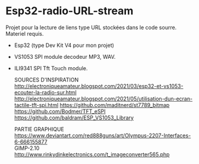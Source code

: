 # Esp32-radio-URL-stream
Projet pour la lecture de liens type URL stockées dans le code sourre.
Materiel requis.
- Esp32 (type Dev Kit V4 pour mon projet)
- VS1053 SPI module decodeur MP3, WAV.
- ILI9341 SPI Tft Touch module.

     SOURCES D'INSPIRATION
     http://electroniqueamateur.blogspot.com/2021/03/esp32-et-vs1053-ecouter-la-radio-sur.html
     http://electroniqueamateur.blogspot.com/2021/05/utilisation-dun-ecran-tactile-tft-spi.html
     https://github.com/maditnerd/st7789_bitmap
     https://github.com/Bodmer/TFT_eSPI   
     https://github.com/baldram/ESP_VS1053_Library
     
     PARTIE GRAPHIQUE
     https://www.deviantart.com/red888guns/art/Olympus-2207-Interfaces-6-666155877     
     GIMP-2.10
     http://www.rinkydinkelectronics.com/t_imageconverter565.php

